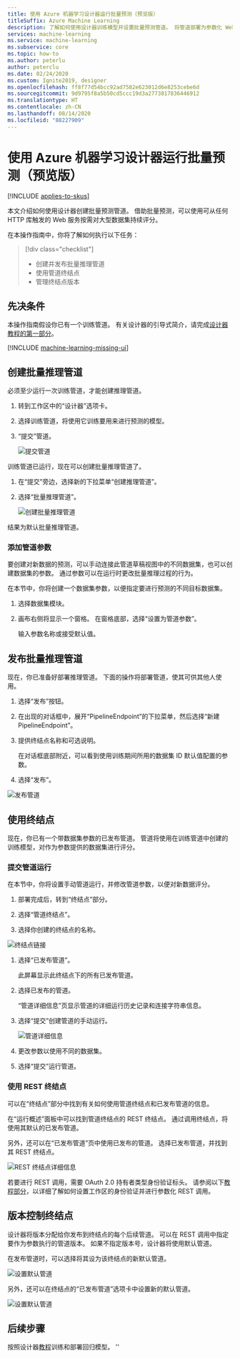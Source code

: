 ```yaml
---
title: 使用 Azure 机器学习设计器运行批量预测（预览版）
titleSuffix: Azure Machine Learning
description: 了解如何使用设计器训练模型并设置批量预测管道。 将管道部署为参数化 Web 服务，该服务可从任何 HTTP 库触发。
services: machine-learning
ms.service: machine-learning
ms.subservice: core
ms.topic: how-to
ms.author: peterlu
author: peterclu
ms.date: 02/24/2020
ms.custom: Ignite2019, designer
ms.openlocfilehash: ff8f77d54bcc92ad7582e623012d6e8253cebe6d
ms.sourcegitcommit: 9d9795f8a5b50cd5ccc19d3a2773817836446912
ms.translationtype: HT
ms.contentlocale: zh-CN
ms.lasthandoff: 08/14/2020
ms.locfileid: "88227909"
---
```

# <a name="run-batch-predictions-using-azure-machine-learning-designer-preview"></a>使用 Azure 机器学习设计器运行批量预测（预览版）
[!INCLUDE [applies-to-skus](../../includes/aml-applies-to-enterprise-sku.md)]

本文介绍如何使用设计器创建批量预测管道。 借助批量预测，可以使用可从任何 HTTP 库触发的 Web 服务按需对大型数据集持续评分。

在本操作指南中，你将了解如何执行以下任务：

> [!div class="checklist"]
> * 创建并发布批量推理管道
> * 使用管道终结点
> * 管理终结点版本



## <a name="prerequisites"></a>先决条件

本操作指南假设你已有一个训练管道。 有关设计器的引导式简介，请完成[设计器教程的第一部分](tutorial-designer-automobile-price-train-score.md)。 

[!INCLUDE [machine-learning-missing-ui](../../includes/machine-learning-missing-ui.md)]

## <a name="create-a-batch-inference-pipeline"></a>创建批量推理管道

必须至少运行一次训练管道，才能创建推理管道。

1. 转到工作区中的“设计器”选项卡。

1. 选择训练管道，将使用它训练要用来进行预测的模型。

1. “提交”管道。

    ![提交管道](./media/how-to-run-batch-predictions-designer/run-training-pipeline.png)

训练管道已运行，现在可以创建批量推理管道了。

1. 在“提交”旁边，选择新的下拉菜单“创建推理管道”。

1. 选择“批量推理管道”。

    ![创建批量推理管道](./media/how-to-run-batch-predictions-designer/create-batch-inference.png)
    
结果为默认批量推理管道。 

### <a name="add-a-pipeline-parameter"></a>添加管道参数

要创建对新数据的预测，可以手动连接此管道草稿视图中的不同数据集，也可以创建数据集的参数。 通过参数可以在运行时更改批量推理过程的行为。

在本节中，你将创建一个数据集参数，以便指定要进行预测的不同目标数据集。

1. 选择数据集模块。

1. 画布右侧将显示一个窗格。 在窗格底部，选择“设置为管道参数”。
   
    输入参数名称或接受默认值。

## <a name="publish-your-batch-inferencing-pipeline"></a>发布批量推理管道

现在，你已准备好部署推理管道。 下面的操作将部署管道，使其可供其他人使用。

1. 选择“发布”按钮。

1. 在出现的对话框中，展开“PipelineEndpoint”的下拉菜单，然后选择“新建 PipelineEndpoint”。

1. 提供终结点名称和可选说明。

    在对话框底部附近，可以看到使用训练期间所用的数据集 ID 默认值配置的参数。

1. 选择“发布”。

![发布管道](./media/how-to-run-batch-predictions-designer/publish-inference-pipeline.png)


## <a name="consume-an-endpoint"></a>使用终结点

现在，你已有一个带数据集参数的已发布管道。 管道将使用在训练管道中创建的训练模型，对作为参数提供的数据集进行评分。

### <a name="submit-a-pipeline-run"></a>提交管道运行 

在本节中，你将设置手动管道运行，并修改管道参数，以便对新数据评分。 

1. 部署完成后，转到“终结点”部分。

1. 选择“管道终结点”。

1. 选择你创建的终结点的名称。

![终结点链接](./media/how-to-run-batch-predictions-designer/manage-endpoints.png)

1. 选择“已发布管道”。

    此屏幕显示此终结点下的所有已发布管道。

1. 选择已发布的管道。

    “管道详细信息”页显示管道的详细运行历史记录和连接字符串信息。 
    
1. 选择“提交”创建管道的手动运行。

    ![管道详细信息](./media/how-to-run-batch-predictions-designer/submit-manual-run.png)
    
1. 更改参数以使用不同的数据集。
    
1. 选择“提交”运行管道。

### <a name="use-the-rest-endpoint"></a>使用 REST 终结点

可以在“终结点”部分中找到有关如何使用管道终结点和已发布管道的信息。

在“运行概述”面板中可以找到管道终结点的 REST 终结点。 通过调用终结点，将使用其默认的已发布管道。

另外，还可以在“已发布管道”页中使用已发布的管道。 选择已发布管道，并找到其 REST 终结点。 

![REST 终结点详细信息](./media/how-to-run-batch-predictions-designer/rest-endpoint-details.png)

若要进行 REST 调用，需要 OAuth 2.0 持有者类型身份验证标头。 请参阅以下[教程部分](tutorial-pipeline-batch-scoring-classification.md#publish-and-run-from-a-rest-endpoint)，以详细了解如何设置工作区的身份验证并进行参数化 REST 调用。

## <a name="versioning-endpoints"></a>版本控制终结点

设计器将版本分配给你发布到终结点的每个后续管道。 可以在 REST 调用中指定要作为参数执行的管道版本。 如果不指定版本号，设计器将使用默认管道。

在发布管道时，可以选择将其设为该终结点的新默认管道。

![设置默认管道](./media/how-to-run-batch-predictions-designer/set-default-pipeline.png)

另外，还可以在终结点的“已发布管道”选项卡中设置新的默认管道。

![设置默认管道](./media/how-to-run-batch-predictions-designer/set-new-default-pipeline.png)

## <a name="next-steps"></a>后续步骤

按照设计器[教程](tutorial-designer-automobile-price-train-score.md)训练和部署回归模型。
''
